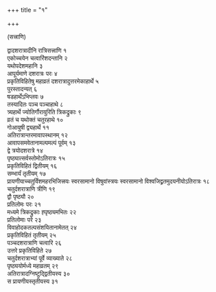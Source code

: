 +++
title = "१"

+++
  
(सत्त्राणि)

द्वादशरात्रादीनि रात्रिसत्त्राणि १  
एकोच्चयेन चत्वारिंशदन्तानि २  
यथोपदेशमहानि ३  
आपूर्यमाणे दशरात्रः परः ४  
प्रकृतिविहितेषु महाव्रतं दशरात्रादुत्तरमेकाहार्थे ५  
पुरस्तादन्यत् ६  
षडहार्थेऽभिप्लवः ७  
तस्यादितः पञ्च पञ्चाहाथे ८  
त्र्यहार्थे ज्योतिर्गौरायुरिति त्रिकद्रुकाः ९  
व्रतं च यथोक्तं चतुरहाथे १०  
गोआयुषी द्व्यहार्थे ११  
अतिरात्रान्तरमावापस्थानम् १२  
आवापसमवेतानामल्पमल्पं पूर्वम् १३  
द्वे त्रयोदशरात्रे १४  
पृष्ठ्यात्सर्वस्तोमोऽतिरात्रः १५  
प्रकृतिविहितं द्वितीयम् १६  
सम्भार्यं तृतीयम् १७  
प्रायणीयाच्चतुर्विंशमहरभिजित्त्रयः स्वरसामानो विषुवांस्त्रयः स्वरसामानो विश्वजिद्व्रतमुदयनीयोऽतिरात्रः १८  
चतुर्दशरात्राणि त्रीणि १९  
द्वौ पृष्ठ्यौ २०  
प्रतिलोमः परः २१  
मध्यमे त्रिकद्रुकाः ह्पृष्ठ्यमभितः २२  
प्रतिलोमाः परे २३  
विवाहोदकतल्पसंशयितानामेतत् २४  
प्रकृतिविहितं तृतीयम् २५  
पञ्चदशरात्राणि चत्वारि २६  
उत्तरे प्रकृतिविहिते २७  
चतुर्दशरात्राभ्यां पूर्वे व्याख्याते २८  
पृष्ठ्ययोर्मध्ये महाव्रतम् २९  
अतिरात्रादग्निष्टुद्द्वितीयस्य ३०  
स प्रायणीयस्तृतीयस्य ३१  
